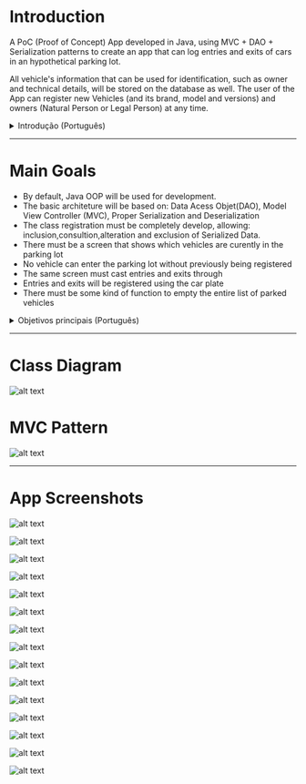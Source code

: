 # Introduction
A PoC (Proof of Concept) App developed in Java, using MVC + DAO + Serialization patterns to create an app that can log entries and exits of cars in an hypothetical parking lot. 

All vehicle's information that can be used for identification, such as owner and technical details, will be stored on the database as well. The user of the App can register new Vehicles (and its brand, model and versions) and owners (Natural Person or Legal Person) at any time.


<details>
<summary>Introdução (Português)</summary>
  
Um App PoC (Proof of Concept) desenvolvido em Java, usando os padrões de MVC + DAO + Serialização para criar um aplicativo que possa registrar saidas e entradas de carros em um hipotético estacionamento. 
  
Todas as informações do veículo que podem ser usado como idenfticação, como dono e detalhes tecnicos, também serão armazenados em uma database . O usuário da App pode registrar novos Veículos (e sua marca, modelo e versão) e donos (Pessoa Fìsica ou Pessoa Jurídica) a qualquer momento.
</details>
  
---

# Main Goals
  - By default, Java OOP will be used for development. 
  - The basic architeture will be based on: Data Acess Objet(DAO), Model View Controller (MVC), Proper Serialization and Deserialization
  - The class registration must be completely develop, allowing: inclusion,consultion,alteration and exclusion of Serialized Data.
  - There must be a screen that shows which vehicles are curently in the parking lot
  - No vehicle can enter the parking lot without previously being registered
  - The same screen must cast entries and exits through
  - Entries and exits will be registered using the car plate
  - There must be some kind of function to empty the entire list of parked vehicles

<details>
<summary> Objetivos principais (Português)</summary>
  
  - Por padrão, será usado Java POO para o desenvolvimento.
  - A arquitetura básica ai ser baseada em: Data Acess Objet(DAO), Model View Controller (MVC), Serialização e Deserialização apropriada.
  - O registro de classes de ser desenvolvida por completo, permitindo: inclusão,consulta, alteração e exclusão de dados Serializados.
  - Deve haver uma tela que mostra quais veículos estão atualmente no estacionamento.
  - Nenhum veículo pode entrar o estacionamento sem previamente ser registrado.
  - A mesma tela deve lançar entradas e saídas.
  - Entradas e saídas devem ser registradas usando a placa do carro.
  - Deve haver algum tipo de funcionalidade para apagar toda a lista de veículos estacionados.
</details>

---

# Class Diagram
![alt text](https://github.com/pedro-ca/Parking-Lot-Control/blob/master/Expecifications/Classes%20Diagram%20PNG.PNG?raw=true)

# MVC Pattern
![alt text](https://github.com/pedro-ca/Parking-Lot-Control/blob/master/Expecifications/mvc%20pattern.png?raw=true)

---

# App Screenshots
![alt text](https://github.com/pedro-ca/Parking-Lot-Control/blob/master/Screenshots/parkinglot%20mainmenu%20database.JPG)

![alt text](https://github.com/pedro-ca/Parking-Lot-Control/blob/master/Screenshots/parkinglot%20mainmenu%20parking.JPG)

![alt text](https://github.com/pedro-ca/Parking-Lot-Control/blob/master/Screenshots/parkinglot%20register%20brand.JPG)

![alt text](https://github.com/pedro-ca/Parking-Lot-Control/blob/master/Screenshots/parkinglot%20register%20model.JPG)

![alt text](https://github.com/pedro-ca/Parking-Lot-Control/blob/master/Screenshots/parkinglot%20register%20versions.JPG)

![alt text](https://github.com/pedro-ca/Parking-Lot-Control/blob/master/Screenshots/parkinglot%20register%20owner.JPG)

![alt text](https://github.com/pedro-ca/Parking-Lot-Control/blob/master/Screenshots/parkinglot%20register%20vehicle.JPG)

![alt text](https://github.com/pedro-ca/Parking-Lot-Control/blob/master/Screenshots/parkinglot%20register%20exitentry.JPG)

![alt text](https://github.com/pedro-ca/Parking-Lot-Control/blob/master/Screenshots/parkinglot%20list%20brands.JPG)

![alt text](https://github.com/pedro-ca/Parking-Lot-Control/blob/master/Screenshots/parkinglot%20list%20models.JPG)

![alt text](https://github.com/pedro-ca/Parking-Lot-Control/blob/master/Screenshots/parkinglot%20list%20versions.JPG)

![alt text](https://github.com/pedro-ca/Parking-Lot-Control/blob/master/Screenshots/parkinglot%20list%20owner.JPG)

![alt text](https://github.com/pedro-ca/Parking-Lot-Control/blob/master/Screenshots/parkinglot%20list%20vehicles.JPG)

![alt text](https://github.com/pedro-ca/Parking-Lot-Control/blob/master/Screenshots/parkinglot%20list%20entrylog.JPG)

![alt text](https://github.com/pedro-ca/Parking-Lot-Control/blob/master/Screenshots/parkinglot%20list%20exitlog.JPG)
